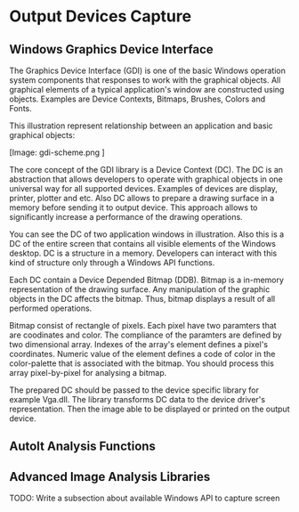 # Output Devices Capture

## Windows Graphics Device Interface

The Graphics Device Interface (GDI) is one of the basic Windows operation system components that responses to work with the graphical objects. All graphical elements of a typical application's window are constructed using objects. Examples are Device Contexts, Bitmaps, Brushes, Colors and Fonts.

This illustration represent relationship between an application and basic graphical objects:

[Image: gdi-scheme.png ]

The core concept of the GDI library is a Device Context (DC). The DC is an abstraction that allows developers to operate with graphical objects in one universal way for all supported devices. Examples of devices are display, printer, plotter and etc. Also DC allows to prepare a drawing surface in a memory before sending it to output device. This approach allows to significantly increase a performance of the drawing operations.

You can see the DC of two application windows in illustration. Also this is a DC of the entire screen that contains all visible elements of the Windows desktop. DC is a structure in a memory. Developers can interact with this kind of structure only through a Windows API functions.

Each DC contain a Device Depended Bitmap (DDB). Bitmap is a in-memory representation of the drawing surface. Any manipulation of the graphic objects in the DC affects the bitmap. Thus, bitmap displays a result of all performed operations.

Bitmap consist of rectangle of pixels. Each pixel have two paramters that are coodinates and color. The compliance of the paramters are defined by two dimensional array. Indexes of the array's element defines a pixel's coordinates. Numeric value of the element defines a code of color in the color-palette that is associated with the bitmap. You should process this array pixel-by-pixel for analysing a bitmap.

The prepared DC should be passed to the device specific library for example Vga.dll. The library transforms DC data to the device driver's representation. Then the image able to be displayed or printed on the output device.

## AutoIt Analysis Functions

## Advanced Image Analysis Libraries

TODO: Write a subsection about available Windows API to capture screen
